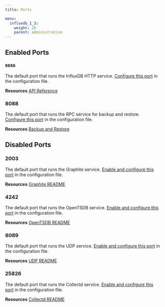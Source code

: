 ```yaml
---
title: Ports

menu:
  influxdb_1_3:
    weight: 20
    parent: administration
---
```


## Enabled Ports

### `8086`
The default port that runs the InfluxDB HTTP service.
[Configure this port](/influxdb/v1.3/administration/config/#bind-address-8086)
in the configuration file.

**Resources** [API Reference](/influxdb/v1.3/tools/api/)

### 8088
The default port that runs the RPC service for backup and restore.
[Configure this port](/influxdb/v1.3/administration/config/#bind-address-8088)
in the configuration file.

**Resources** [Backup and Restore](/influxdb/v1.3/administration/backup_and_restore/)

## Disabled Ports

### 2003

The default port that runs the Graphite service.
[Enable and configure this port](/influxdb/v1.3/administration/config/#bind-address-2003)
in the configuration file.

**Resources** [Graphite README](https://github.com/influxdata/influxdb/blob/master/services/graphite/README.md)

### 4242

The default port that runs the OpenTSDB service.
[Enable and configure this port](/influxdb/v1.3/administration/config/#bind-address-4242)
in the configuration file.

**Resources** [OpenTSDB README](https://github.com/influxdata/influxdb/blob/master/services/opentsdb/README.md)

### 8089

The default port that runs the UDP service.
[Enable and configure this port](/influxdb/v1.3/administration/config/#bind-address-8089)
in the configuration file.

**Resources** [UDP README](https://github.com/influxdata/influxdb/blob/master/services/udp/README.md)

### 25826

The default port that runs the Collectd service.
[Enable and configure this port](/influxdb/v1.3/administration/config/#bind-address-25826)
in the configuration file.

**Resources** [Collectd README](https://github.com/influxdata/influxdb/blob/master/services/collectd/README.md)
